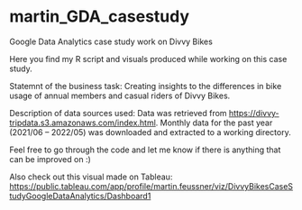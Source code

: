 # martin_GDA_casestudy
Google Data Analytics case study work on Divvy Bikes

Here you find my R script and visuals produced while working on this case study.

Statemnt of the business task:
Creating insights to the differences in bike usage of annual members and casual riders of Divvy Bikes.

Description of data sources used:
Data was retrieved from https://divvy-tripdata.s3.amazonaws.com/index.html. Monthly data for the past year (2021/06 – 2022/05) was downloaded and extracted to a working directory.

Feel free to go through the code and let me know if there is anything that can be improved on :)


Also check out this visual made on Tableau:
https://public.tableau.com/app/profile/martin.feussner/viz/DivvyBikesCaseStudyGoogleDataAnalytics/Dashboard1

